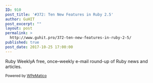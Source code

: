 ```yaml
---
ID: 910
post_title: '#372: Ten New Features in Ruby 2.5'
author: GuHIT
post_excerpt: ""
layout: post
permalink: >
  http://www.guhit.pro/372-ten-new-features-in-ruby-2-5/
published: true
post_date: 2017-10-25 17:00:00
---
```

Ruby WeeklyA free, once&ndash;weekly e-mail round-up of Ruby news and articles.<p class="wpematico_credit"><small>Powered by <a href="http://www.wpematico.com" target="_blank">WPeMatico</a></small></p>